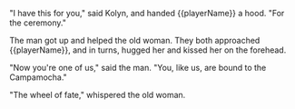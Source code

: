 "I have this for you," said Kolyn, and handed {{playerName}} a hood. "For the ceremony."

The man got up and helped the old woman. They both approached {{playerName}}, and in turns, hugged her and kissed her on the forehead.

"Now you're one of us," said the man. "You, like us, are bound to the Campamocha."

"The wheel of fate," whispered the old woman.
